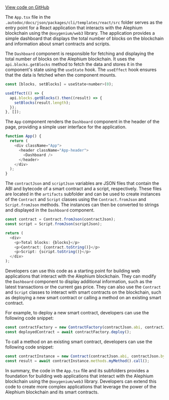[View code on GitHub](https://github.com/oxygenium/oxygenium-web3/.autodoc/docs/json/packages/cli/templates/react/src)

The `App.tsx` file in the `.autodoc/docs/json/packages/cli/templates/react/src` folder serves as the entry point for a React application that interacts with the Alephium blockchain using the `@oxygenium/web3` library. The application provides a simple dashboard that displays the total number of blocks on the blockchain and information about smart contracts and scripts.

The `Dashboard` component is responsible for fetching and displaying the total number of blocks on the Alephium blockchain. It uses the `api.blocks.getBlocks` method to fetch the data and stores it in the component's state using the `useState` hook. The `useEffect` hook ensures that the data is fetched when the component mounts.

```javascript
const [blocks, setBlocks] = useState<number>(0);

useEffect(() => {
  api.blocks.getBlocks().then((result) => {
    setBlocks(result.length);
  });
}, []);
```

The `App` component renders the `Dashboard` component in the header of the page, providing a simple user interface for the application.

```javascript
function App() {
  return (
    <div className="App">
      <header className="App-header">
        <Dashboard />
      </header>
    </div>
  );
}
```

The `contractJson` and `scriptJson` variables are JSON files that contain the ABI and bytecode of a smart contract and a script, respectively. These files are located in the `artifacts` subfolder and can be used to create instances of the `Contract` and `Script` classes using the `Contract.fromJson` and `Script.fromJson` methods. The instances can then be converted to strings and displayed in the `Dashboard` component.

```javascript
const contract = Contract.fromJson(contractJson);
const script = Script.fromJson(scriptJson);

return (
  <div>
    <p>Total blocks: {blocks}</p>
    <p>Contract: {contract.toString()}</p>
    <p>Script: {script.toString()}</p>
  </div>
);
```

Developers can use this code as a starting point for building web applications that interact with the Alephium blockchain. They can modify the `Dashboard` component to display additional information, such as the latest transactions or the current gas price. They can also use the `Contract` and `Script` classes to interact with smart contracts on the blockchain, such as deploying a new smart contract or calling a method on an existing smart contract.

For example, to deploy a new smart contract, developers can use the following code snippet:

```javascript
const contractFactory = new ContractFactory(contractJson.abi, contractJson.bytecode);
const deployedContract = await contractFactory.deploy();
```

To call a method on an existing smart contract, developers can use the following code snippet:

```javascript
const contractInstance = new Contract(contractJson.abi, contractJson.bytecode, contractAddress);
const result = await contractInstance.methods.myMethod().call();
```

In summary, the code in the `App.tsx` file and its subfolders provides a foundation for building web applications that interact with the Alephium blockchain using the `@oxygenium/web3` library. Developers can extend this code to create more complex applications that leverage the power of the Alephium blockchain and its smart contracts.
